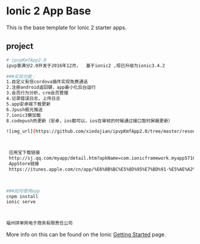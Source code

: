 Ionic 2 App Base
=====================

This is the base template for Ionic 2 starter apps.

##  project

```bash
# ipvpKmfApp2.0
ipvp客满分2.0开发于2016年12月，  基于ionic2 ,现已升级为ionic3.4.2

###实现功能：    
1.自定义有信cordova插件实现免费通话   
2.注册android返回键，app最小化后台运行   
3.会员行为分析，crm会员管理   
4.记录错误日志，上传日志   
5.app安卓端下载更新     
6.Jpush极光推送   
7.ionic3懒加载   
8.codepush热更新（安卓，ios都可以，ios在审核的时候通过接口暂时屏蔽更新）

![img_url](https://github.com/xiedajian/ipvpKmfApp2.0/tree/master/resources/icon.png)   



 应用宝下载链接    
 http://sj.qq.com/myapp/detail.htm?apkName=com.ionicframework.myapp571074     
 AppStore链接     
 https://itunes.apple.com/cn/app/%E6%8B%BC%E5%8D%95%E7%BD%91-%E5%AE%A2%E6%BB%A1%E5%88%86/id1138683564?l=en&mt=8   
 


###如何使用app    
cnpm install   
ionic serve  



福州拼单网电子商务有限责任公司

```

More info on this can be found on the Ionic [Getting Started](http://ionicframework.com/docs/v2/getting-started/) page.
